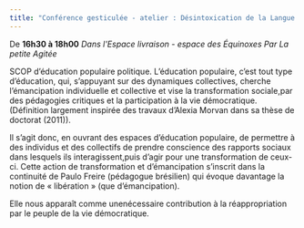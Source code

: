 ```yaml
---
title: "Conférence gesticulée - atelier : Désintoxication de la Langue de bois"
---
```

De **16h30 à 18h00** 
_Dans l'Espace livraison - espace des Équinoxes_
_Par La petite Agitée_

SCOP d’éducation populaire politique. L’éducation populaire, c’est tout type d’éducation, qui, s’appuyant sur des dynamiques collectives, cherche l’émancipation individuelle et collective et vise la transformation sociale,par des pédagogies critiques et la participation à la vie démocratique. (Définition largement inspirée des travaux d’Alexia Morvan dans sa thèse de doctorat (2011)). 

Il s’agit donc, en ouvrant des espaces d’éducation populaire, de permettre à des individus et des collectifs de prendre conscience des rapports sociaux dans lesquels ils interagissent,puis d’agir pour une transformation de ceux-ci. Cette action de transformation et d’émancipation s’inscrit dans la continuité de Paulo Freire (pédagogue brésilien) qui évoque davantage la notion de « libération » (que d’émancipation). 

Elle nous apparaît comme unenécessaire contribution à la réappropriation par le peuple de la vie démocratique.